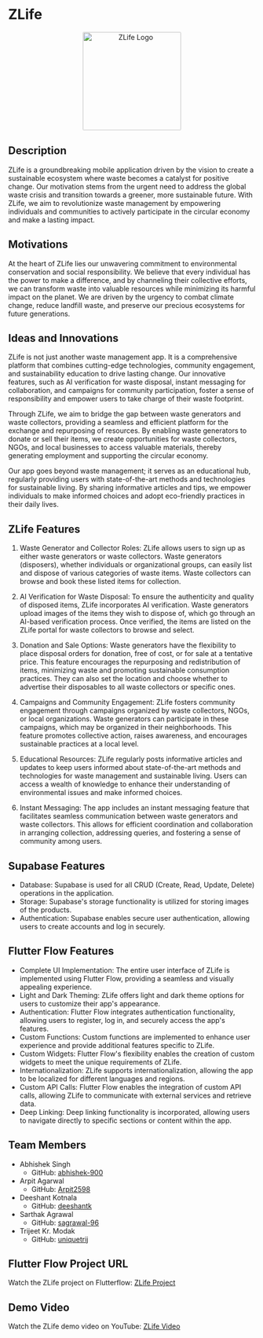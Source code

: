 # ZLife

<p style="text-align: center;"><img src="https://storage.googleapis.com/flutterflow-io-6f20.appspot.com/projects/sust-me-tukv3j/assets/2rsnqahc5olo/ZLife.png" alt="ZLife Logo" height="200px" style="border-radius: 1%; object-fit: cover;"></p>

## Description
ZLife is a groundbreaking mobile application driven by the vision to create a sustainable ecosystem where waste becomes a catalyst for positive change. Our motivation stems from the urgent need to address the global waste crisis and transition towards a greener, more sustainable future. With ZLife, we aim to revolutionize waste management by empowering individuals and communities to actively participate in the circular economy and make a lasting impact.

## Motivations
At the heart of ZLife lies our unwavering commitment to environmental conservation and social responsibility. We believe that every individual has the power to make a difference, and by channeling their collective efforts, we can transform waste into valuable resources while minimizing its harmful impact on the planet. We are driven by the urgency to combat climate change, reduce landfill waste, and preserve our precious ecosystems for future generations.

## Ideas and Innovations
ZLife is not just another waste management app. It is a comprehensive platform that combines cutting-edge technologies, community engagement, and sustainability education to drive lasting change. Our innovative features, such as AI verification for waste disposal, instant messaging for collaboration, and campaigns for community participation, foster a sense of responsibility and empower users to take charge of their waste footprint.

Through ZLife, we aim to bridge the gap between waste generators and waste collectors, providing a seamless and efficient platform for the exchange and repurposing of resources. By enabling waste generators to donate or sell their items, we create opportunities for waste collectors, NGOs, and local businesses to access valuable materials, thereby generating employment and supporting the circular economy.

Our app goes beyond waste management; it serves as an educational hub, regularly providing users with state-of-the-art methods and technologies for sustainable living. By sharing informative articles and tips, we empower individuals to make informed choices and adopt eco-friendly practices in their daily lives.

## ZLife Features
1. Waste Generator and Collector Roles:
ZLife allows users to sign up as either waste generators or waste collectors. Waste generators (disposers), whether individuals or organizational groups, can easily list and dispose of various categories of waste items. Waste collectors can browse and book these listed items for collection.

2. AI Verification for Waste Disposal:
To ensure the authenticity and quality of disposed items, ZLife incorporates AI verification. Waste generators upload images of the items they wish to dispose of, which go through an AI-based verification process. Once verified, the items are listed on the ZLife portal for waste collectors to browse and select.

3. Donation and Sale Options:
Waste generators have the flexibility to place disposal orders for donation, free of cost, or for sale at a tentative price. This feature encourages the repurposing and redistribution of items, minimizing waste and promoting sustainable consumption practices. They can also set the location and choose whether to advertise their disposables to all waste collectors or specific ones.

4. Campaigns and Community Engagement:
ZLife fosters community engagement through campaigns organized by waste collectors, NGOs, or local organizations. Waste generators can participate in these campaigns, which may be organized in their neighborhoods. This feature promotes collective action, raises awareness, and encourages sustainable practices at a local level.

5. Educational Resources:
ZLife regularly posts informative articles and updates to keep users informed about state-of-the-art methods and technologies for waste management and sustainable living. Users can access a wealth of knowledge to enhance their understanding of environmental issues and make informed choices.

6. Instant Messaging:
The app includes an instant messaging feature that facilitates seamless communication between waste generators and waste collectors. This allows for efficient coordination and collaboration in arranging collection, addressing queries, and fostering a sense of community among users.

## Supabase Features
- Database: Supabase is used for all CRUD (Create, Read, Update, Delete) operations in the application.
- Storage: Supabase's storage functionality is utilized for storing images of the products.
- Authentication: Supabase enables secure user authentication, allowing users to create accounts and log in securely.

## Flutter Flow Features
- Complete UI Implementation: The entire user interface of ZLife is implemented using Flutter Flow, providing a seamless and visually appealing experience.
- Light and Dark Theming: ZLife offers light and dark theme options for users to customize their app's appearance.
- Authentication: Flutter Flow integrates authentication functionality, allowing users to register, log in, and securely access the app's features.
- Custom Functions: Custom functions are implemented to enhance user experience and provide additional features specific to ZLife.
- Custom Widgets: Flutter Flow's flexibility enables the creation of custom widgets to meet the unique requirements of ZLife.
- Internationalization: ZLife supports internationalization, allowing the app to be localized for different languages and regions.
- Custom API Calls: Flutter Flow enables the integration of custom API calls, allowing ZLife to communicate with external services and retrieve data.
- Deep Linking: Deep linking functionality is incorporated, allowing users to navigate directly to specific sections or content within the app.

## Team Members
- Abhishek Singh
  - GitHub: [abhishek-900](https://github.com/abhishek-900)
- Arpit Agarwal
  - GitHub: [Arpit2598](https://github.com/Arpit2598)
- Deeshant Kotnala
  - GitHub: [deeshantk](https://github.com/deeshantk)
- Sarthak Agrawal
  - GitHub: [sagrawal-96](https://github.com/sagrawal-96)
- Trijeet Kr. Modak
  - GitHub: [uniquetrij](https://github.com/uniquetrij)

## Flutter Flow Project URL 
Watch the ZLife project on Flutterflow: [ZLife Project](https://app.flutterflow.io/run/H1QSoqB0wr3X0kCD9thd)

## Demo Video
Watch the ZLife demo video on YouTube: [ZLife Video](https://youtu.be/demo-video-link)
